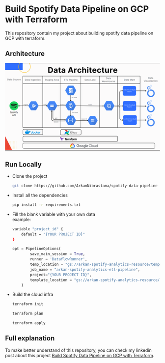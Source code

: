 # Build Spotify Data Pipeline on GCP with Terraform

This repository contain my project about building spotify data pipeline on GCP with terraform.

## Architecture
![Architecture](./src/architecture.png)

## Run Locally

- Clone the project

    ```bash
    git clone https://github.com/ArkanNibrastama/spotify-data-pipeline
    ```
- Install all the dependencies
    ```bash
    pip install -r requirements.txt
    ```
- Fill the blank variable with your own data
    <br>example:
    ```bash
    variable "project_id" {
        default = "{YOUR PROJECT ID}"
    }
    ```
    ```python
    opt = PipelineOptions(
            save_main_session = True,
            runner = 'DataflowRunner',
            temp_location = "gs://arkan-spotify-analytics-resource/temp/",
            job_name = "arkan-spotify-analytics-etl-pipeline",
            project="{YOUR PROJECT ID}",
            template_location = "gs://arkan-spotify-analytics-resource/template/template.json"
        )
    ```
- Build the cloud infra

    ```bash
    terraform init
    ```
    ```bash
    terraform plan
    ```
    ```bash
    terraform apply
    ```
## Full explanation
To make better understand of this repository, you can check my linkedin post about this project [Build Spotify Data Pipeline on GCP with Terraform](https://www.linkedin.com/feed/update/urn:li:activity:7081463138679738368/).





